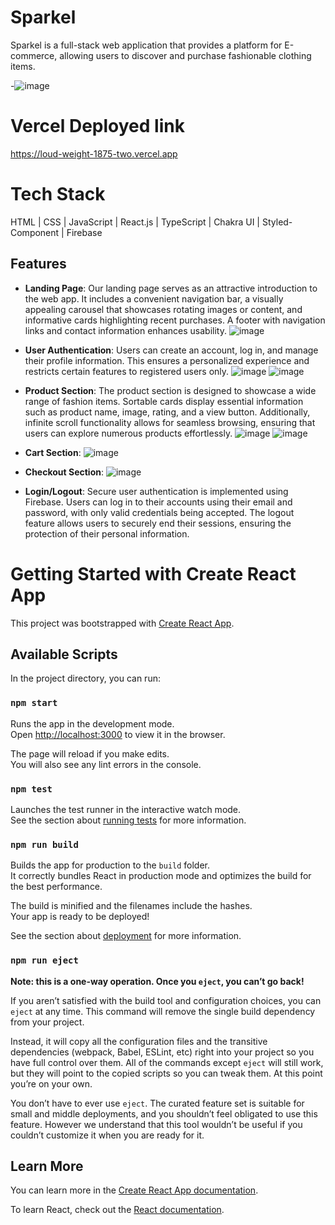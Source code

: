 # Sparkel
 Sparkel is a full-stack web application that provides a platform for E-commerce, allowing users to discover and purchase fashionable clothing items.

-![image](https://github.com/kkalyankumar9/loud-weight-1875/assets/112814583/cc0a8796-ba69-40d0-8eeb-b245dd61e749)

# Vercel Deployed link
https://loud-weight-1875-two.vercel.app

# Tech Stack
HTML | CSS | JavaScript |  React.js  | TypeScript | Chakra UI | Styled-Component | Firebase 

## Features
- **Landing Page**: Our landing page serves as an attractive introduction to the web app. It includes a convenient navigation bar, a visually appealing carousel that showcases rotating images or content, and informative cards highlighting recent purchases. A footer with navigation links and contact information enhances usability.
![image](https://github.com/kkalyankumar9/loud-weight-1875/assets/112814583/90cc72ac-79b6-4ae8-b5f0-2f7db9c974b2)

- **User Authentication**: Users can create an account, log in, and manage their profile information. This ensures a personalized experience and restricts certain features to registered users only.
  ![image](https://github.com/kkalyankumar9/loud-weight-1875/assets/112814583/150381cf-c187-4d23-a7df-e5d9439e4685)
  ![image](https://github.com/kkalyankumar9/loud-weight-1875/assets/112814583/396a771b-2a48-43eb-939a-0ef0cdf330da)

- **Product Section**: The product section is designed to showcase a wide range of fashion items. Sortable cards display essential information such as product name, image, rating, and a view button. Additionally, infinite scroll functionality allows for seamless browsing, ensuring that users can explore numerous products effortlessly.
 ![image](https://github.com/kkalyankumar9/loud-weight-1875/assets/112814583/84aaea44-ec1a-4cf4-bdf2-1af78f1bc75c)
 ![image](https://github.com/kkalyankumar9/loud-weight-1875/assets/112814583/90cdb2cb-72f9-487a-ac61-44ec4de3dd78)

- **Cart Section**:
  ![image](https://github.com/kkalyankumar9/loud-weight-1875/assets/112814583/2bce50c4-fca7-4b08-b8c5-e482acbc1002)

- **Checkout Section**:
  ![image](https://github.com/kkalyankumar9/loud-weight-1875/assets/112814583/fcb2b331-ba0a-40a1-9050-5805950c00d5)

- **Login/Logout**: Secure user authentication is implemented using Firebase. Users can log in to their accounts using their email and password, with only valid credentials being accepted. The logout feature allows users to securely end their sessions, ensuring the protection of their personal information.

# Getting Started with Create React App

This project was bootstrapped with [Create React App](https://github.com/facebook/create-react-app).

## Available Scripts

In the project directory, you can run:

### `npm start`

Runs the app in the development mode.\
Open [http://localhost:3000](http://localhost:3000) to view it in the browser.

The page will reload if you make edits.\
You will also see any lint errors in the console.

### `npm test`

Launches the test runner in the interactive watch mode.\
See the section about [running tests](https://facebook.github.io/create-react-app/docs/running-tests) for more information.

### `npm run build`

Builds the app for production to the `build` folder.\
It correctly bundles React in production mode and optimizes the build for the best performance.

The build is minified and the filenames include the hashes.\
Your app is ready to be deployed!

See the section about [deployment](https://facebook.github.io/create-react-app/docs/deployment) for more information.

### `npm run eject`

**Note: this is a one-way operation. Once you `eject`, you can’t go back!**

If you aren’t satisfied with the build tool and configuration choices, you can `eject` at any time. This command will remove the single build dependency from your project.

Instead, it will copy all the configuration files and the transitive dependencies (webpack, Babel, ESLint, etc) right into your project so you have full control over them. All of the commands except `eject` will still work, but they will point to the copied scripts so you can tweak them. At this point you’re on your own.

You don’t have to ever use `eject`. The curated feature set is suitable for small and middle deployments, and you shouldn’t feel obligated to use this feature. However we understand that this tool wouldn’t be useful if you couldn’t customize it when you are ready for it.

## Learn More

You can learn more in the [Create React App documentation](https://facebook.github.io/create-react-app/docs/getting-started).

To learn React, check out the [React documentation](https://reactjs.org/).





<!-- https://i.ibb.co/6ZTK02S/Final-logo.png     <----  logo -->
